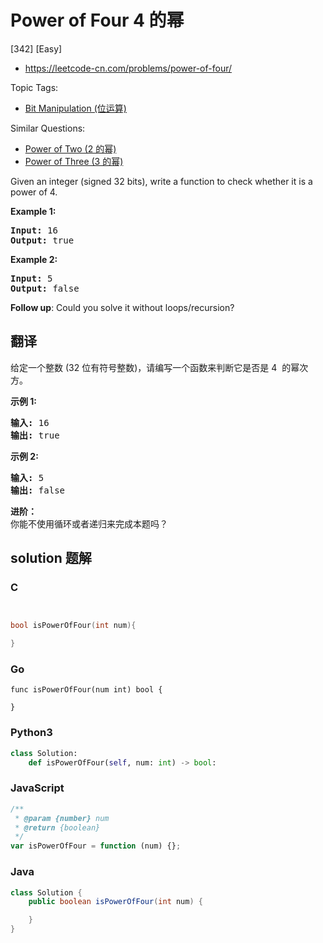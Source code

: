 # Power of Four 4 的幂

[342] [Easy]

- https://leetcode-cn.com/problems/power-of-four/

Topic Tags:

- [Bit Manipulation (位运算)](https://leetcode-cn.com/tag/bit-manipulation/)

Similar Questions:

- [Power of Two (2 的幂)](https://leetcode-cn.com/problems/power-of-two/)
- [Power of Three (3 的幂)](https://leetcode-cn.com/problems/power-of-three/)

Given an integer (signed 32 bits), write a function to check whether it is a power of 4.

**Example 1:**

<pre><strong>Input: </strong><span id="example-input-1-1">16</span>
<strong>Output: </strong><span id="example-output-1">true</span>
</pre>

**Example 2:**

<pre><strong>Input: </strong><span id="example-input-2-1">5</span>
<strong>Output: </strong><span id="example-output-2">false</span></pre>

**Follow up**: Could you solve it without loops/recursion?

## 翻译

给定一个整数 (32 位有符号整数)，请编写一个函数来判断它是否是 4  的幂次方。

**示例 1:**

<pre><strong>输入: </strong>16
<strong>输出: </strong>true
</pre>

**示例 2:**

<pre><strong>输入: </strong>5
<strong>输出: </strong>false</pre>

**进阶：**  
你能不使用循环或者递归来完成本题吗？

## solution 题解

### C

```c


bool isPowerOfFour(int num){

}


```

### Go

```golang
func isPowerOfFour(num int) bool {

}
```

### Python3

```python
class Solution:
    def isPowerOfFour(self, num: int) -> bool:

```

### JavaScript

```javascript
/**
 * @param {number} num
 * @return {boolean}
 */
var isPowerOfFour = function (num) {};
```

### Java

```java
class Solution {
    public boolean isPowerOfFour(int num) {

    }
}
```
